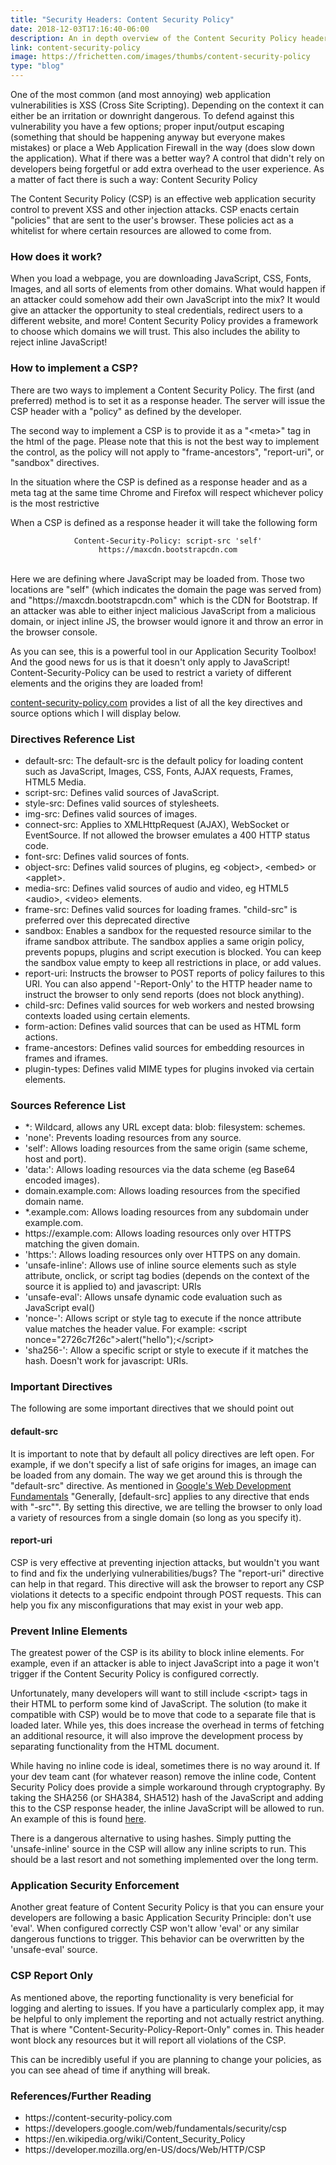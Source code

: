 ```yaml
---
title: "Security Headers: Content Security Policy"
date: 2018-12-03T17:16:40-06:00
description: An in depth overview of the Content Security Policy header
link: content-security-policy
image: https://frichetten.com/images/thumbs/content-security-policy
type: "blog"
---
```

<p>One of the most common (and most annoying) web application vulnerabilities is XSS (Cross Site Scripting). Depending on the context it can either be an irritation or downright dangerous. To defend against this vulnerability you have a few options; proper input/output escaping (something that should be happening anyway but everyone makes mistakes) or place a Web Application Firewall in the way (does slow down the application). What if there was a better way? A control that didn't rely on developers being forgetful or add extra overhead to the user experience. As a matter of fact there is such a way: Content Security Policy</p><p>The Content Security Policy (CSP) is an effective web application security control to prevent XSS and other injection attacks. CSP enacts certain "policies" that are sent to the user's browser. These policies act as a whitelist for where certain resources are allowed to come from.</p><h3>How does it work?</h3><p>When you load a webpage, you are downloading JavaScript, CSS, Fonts, Images, and all sorts of elements from other domains. What would happen if an attacker could somehow add their own JavaScript into the mix? It would give an attacker the opportunity to steal credentials, redirect users to a different website, and more! Content Security Policy provides a framework to choose which domains we will trust. This also includes the ability to reject inline JavaScript!</p><h3>How to implement a CSP?</h3><p>There are two ways to implement a Content Security Policy. The first (and preferred) method is to set it as a response header. The server will issue the CSP header with a "policy" as defined by the developer.</p><p>The second way to implement a CSP is to provide it as a "&lt;meta&gt;" tag in the html of the page. Please note that this is not the best way to implement the control, as the policy will not apply to "frame-ancestors", "report-uri", or "sandbox" directives.</p><p>In the situation where the CSP is defined as a response header and as a meta tag at the same time Chrome and Firefox will respect whichever policy is the most restrictive</p><p>When a CSP is defined as a response header it will take the following form</p><center><code>Content-Security-Policy: script-src 'self' https://maxcdn.bootstrapcdn.com</code></center><br><p>Here we are defining where JavaScript may be loaded from. Those two locations are "self" (which indicates the domain the page was served from) and "https://maxcdn.bootstrapcdn.com" which is the CDN for Bootstrap. If an attacker was able to either inject malicious JavaScript from a malicious domain, or inject inline JS, the browser would ignore it and throw an error in the browser console.</p><p>As you can see, this is a powerful tool in our Application Security Toolbox! And the good news for us is that it doesn't only apply to JavaScript! Content-Security-Policy can be used to restrict a variety of different elements and the origins they are loaded from!</p><p><a href="https://content-security-policy.com">content-security-policy.com</a> provides a list of all the key directives and source options which I will display below.</p><h3>Directives Reference List</h3><ul><li>default-src: The default-src is the default policy for loading content such as JavaScript, Images, CSS, Fonts, AJAX requests, Frames, HTML5 Media.</li><li>script-src: Defines valid sources of JavaScript.</li><li>style-src: Defines valid sources of stylesheets.</li><li>img-src: Defines valid sources of images.</li><li>connect-src: Applies to XMLHttpRequest (AJAX), WebSocket or EventSource. If not allowed the browser emulates a 400 HTTP status code.</li><li>font-src: Defines valid sources of fonts.</li><li>object-src: Defines valid sources of plugins, eg &lt;object&gt;, &lt;embed&gt; or &lt;applet&gt;.</li><li>media-src: Defines valid sources of audio and video, eg HTML5 &lt;audio&gt;, &lt;video&gt; elements.</li><li>frame-src: Defines valid sources for loading frames. "child-src" is preferred over this deprecated directive</li><li>sandbox: Enables a sandbox for the requested resource similar to the iframe sandbox attribute. The sandbox applies a same origin policy, prevents popups, plugins and script execution is blocked. You can keep the sandbox value empty to keep all restrictions in place, or add values.</li><li>report-uri: Instructs the browser to POST reports of policy failures to this URI. You can also append '-Report-Only' to the HTTP header name to instruct the browser to only send reports (does not block anything).</li><li>child-src: Defines valid sources for web workers and nested browsing contexts loaded using certain elements.</li><li>form-action: Defines valid sources that can be used as HTML form actions.</li><li>frame-ancestors: Defines valid sources for embedding resources in frames and iframes.</li><li>plugin-types: Defines valid MIME types for plugins invoked via certain elements.</li></ul><h3>Sources Reference List</h3><ul><li>*: Wildcard, allows any URL except data: blob: filesystem: schemes.</li><li>'none': Prevents loading resources from any source.</li><li>'self': Allows loading resources from the same origin (same scheme, host and port).</li><li>'data:': Allows loading resources via the data scheme (eg Base64 encoded images).</li><li>domain.example.com: Allows loading resources from the specified domain name.</li><li>*.example.com: Allows loading resources from any subdomain under example.com.</li><li>https://example.com: Allows loading resources only over HTTPS matching the given domain.</li><li>'https:': Allows loading resources only over HTTPS on any domain.</li><li>'unsafe-inline': Allows use of inline source elements such as style attribute, onclick, or script tag bodies (depends on the context of the source it is applied to) and javascript: URIs</li><li>'unsafe-eval': Allows unsafe dynamic code evaluation such as JavaScript eval()</li><li>'nonce-': Allows script or style tag to execute if the nonce attribute value matches the header value. For example: &lt;script nonce="2726c7f26c"&gt;alert("hello");&lt;/script&gt;</li><li>'sha256-': Allow a specific script or style to execute if it matches the hash. Doesn't work for javascript: URIs.</li></ul><h3>Important Directives</h3><p>The following are some important directives that we should point out</p><h4>default-src</h4><p>It is important to note that by default all policy directives are left open. For example, if we don't specify a list of safe origins for images, an image can be loaded from any domain. The way we get around this is through the "default-src" directive. As mentioned in <a href="https://developers.google.com/web/fundamentals/security/csp/#source_whitelists">Google's Web Development Fundamentals</a> "Generally, [default-src] applies to any directive that ends with "-src"". By setting this directive, we are telling the browser to only load a variety of resources from a single domain (so long as you specify it).</p><h4>report-uri</h4><p>CSP is very effective at preventing injection attacks, but wouldn't you want to find and fix the underlying vulnerabilities/bugs? The "report-uri" directive can help in that regard. This directive will ask the browser to report any CSP violations it detects to a specific endpoint through POST requests. This can help you fix any misconfigurations that may exist in your web app.</p><h3>Prevent Inline Elements</h3><p>The greatest power of the CSP is its ability to block inline elements. For example, even if an attacker is able to inject JavaScript into a page it won't trigger if the Content Security Policy is configured correctly.</p><p>Unfortunately, many developers will want to still include &lt;script&gt; tags in their HTML to perform some kind of JavaScript. The solution (to make it compatible with CSP) would be to move that code to a separate file that is loaded later. While yes, this does increase the overhead in terms of fetching an additional resource, it will also improve the development process by separating functionality from the HTML document.</p><p>While having no inline code is ideal, sometimes there is no way around it. If your dev team cant (for whatever reason) remove the inline code, Content Security Policy does provide a simple workaround through cryptography. By taking the SHA256 (or SHA384, SHA512) hash of the JavaScript and adding this to the CSP response header, the inline JavaScript will be allowed to run. An example of this is found <a href="https://developers.google.com/web/fundamentals/security/csp/#if_you_absolutely_must_use_it">here</a>.</p><p>There is a dangerous alternative to using hashes. Simply putting the 'unsafe-inline' source in the CSP will allow any inline scripts to run. This should be a last resort and not something implemented over the long term.</p><h3>Application Security Enforcement</h3><p>Another great feature of Content Security Policy is that you can ensure your developers are following a basic Application Security Principle: don't use 'eval'. When configured correctly CSP won't allow 'eval' or any similar dangerous functions to trigger. This behavior can be overwritten by the 'unsafe-eval' source.</p><h3>CSP Report Only</h3><p>As mentioned above, the reporting functionality is very beneficial for logging and alerting to issues. If you have a particularly complex app, it may be helpful to only implement the reporting and not actually restrict anything. That is where "Content-Security-Policy-Report-Only" comes in. This header wont block any resources but it will report all violations of the CSP.</p> <p>This can be incredibly useful if you are planning to change your policies, as you can see ahead of time if anything will break.</p><h3>References/Further Reading</h3><ul><li>https://content-security-policy.com</li><li>https://developers.google.com/web/fundamentals/security/csp</li><li>https://en.wikipedia.org/wiki/Content_Security_Policy</li><li>https://developer.mozilla.org/en-US/docs/Web/HTTP/CSP</li></ul>
